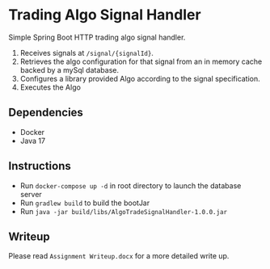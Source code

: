 # Trading Algo Signal Handler
Simple Spring Boot HTTP trading algo signal handler. 

1. Receives signals at ``/signal/{signalId}``. 
2. Retrieves the algo configuration for that signal from an in memory cache backed by a mySql database.
3. Configures a library provided Algo according to the signal specification.
4. Executes the Algo


## Dependencies
* Docker
* Java 17

## Instructions
* Run ``docker-compose up -d`` in root directory to launch the database server
* Run ``gradlew build`` to build the bootJar
* Run ``java -jar build/libs/AlgoTradeSignalHandler-1.0.0.jar``

## Writeup
Please read ``Assignment Writeup.docx`` for a more detailed write up.

